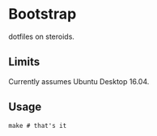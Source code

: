 # Bootstrap

dotfiles on steroids.

## Limits

Currently assumes Ubuntu Desktop 16.04.

## Usage

```
make # that's it
```

